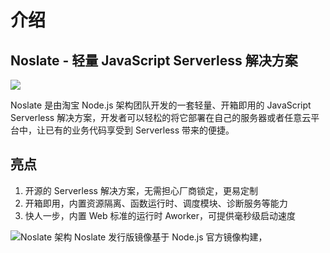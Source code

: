 # 介绍

## Noslate - 轻量 JavaScript Serverless 解决方案

![](https://user-images.githubusercontent.com/629202/186866256-4380bc8e-67f8-47a1-86a5-369fe79cbad9.png)

Noslate 是由淘宝 Node.js 架构团队开发的一套轻量、开箱即用的 JavaScript Serverless 解决方案，开发者可以轻松的将它部署在自己的服务器或者任意云平台中，让已有的业务代码享受到 Serverless 带来的便捷。

## 亮点
1. 开源的 Serverless 解决方案，无需担心厂商锁定，更易定制
2. 开箱即用，内置资源隔离、函数运行时、调度模块、诊断服务等能力
3. 快人一步，内置 Web 标准的运行时 Aworker，可提供毫秒级启动速度


![Noslate 架构](https://gw.alicdn.com/imgextra/i3/O1CN01f2WXiD1Tj24WwaZux_!!6000000002417-0-tps-6149-2674.jpg)
Noslate 发行版镜像基于 Node.js 官方镜像构建，